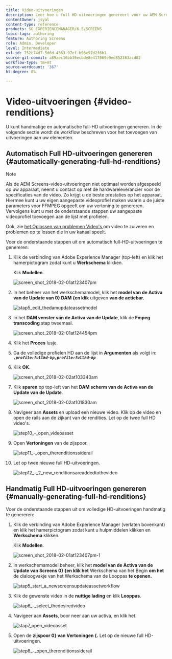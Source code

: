```yaml
---
title: Video-uitvoeringen
description: Leer hoe u full HD-uitvoeringen genereert voor uw AEM Screens-project.
contentOwner: jsyal
content-type: reference
products: SG_EXPERIENCEMANAGER/6.5/SCREENS
topic-tags: authoring
feature: Authoring Screens
role: Admin, Developer
level: Intermediate
exl-id: 752c74d7-5d6d-4363-97ef-b96e97d2f6b1
source-git-commit: a89aec16bb36ecbde8e417069e9ed852363acd82
workflow-type: tm+mt
source-wordcount: '367'
ht-degree: 0%

---
```


# Video-uitvoeringen {#video-renditions}

U kunt handmatige en automatische full-HD uitvoeringen genereren. In de volgende sectie wordt de workflow beschreven voor het toevoegen van uitvoeringen aan uw elementen.

## Automatisch Full HD-uitvoeringen genereren {#automatically-generating-full-hd-renditions}

>[!NOTE]
>
>Als de AEM Screens-video-uitvoeringen niet optimaal worden afgespeeld op uw apparaat, neemt u contact op met de hardwareleverancier voor de specificaties van de video. Zo krijgt u de beste prestaties op het apparaat. Hiermee kunt u uw eigen aangepaste videoprofiel maken waarin u de juiste parameters voor FFMPEG opgeeft om uw vertoning te genereren. Vervolgens kunt u met de onderstaande stappen uw aangepaste videoprofiel toevoegen aan de lijst met profielen.
>
>Ook, zie [ het Oplossen van problemen Video&#39;s ](troubleshoot-videos.md) om video te zuiveren en problemen op te lossen die in uw kanaal speelt.

Voer de onderstaande stappen uit om automatisch full-HD-uitvoeringen te genereren:

1. Klik de verbinding van Adobe Experience Manager (top-left) en klik het hamerpictogram zodat kunt u **Werkschema** klikken.

   Klik **Modellen**.

   ![ screen_shot_2018-02-01at123407pm ](assets/screen_shot_2018-02-01at123407pm.png)

1. In het beheer van het werkschemamodel, klik het **model van de Activa van de Update van 0&rbrace; DAM &lbrace;en klik** uitgeven **van de actiebar.**

   ![ stap5_edit_thedamupdateassetmodel ](assets/step5_-_edit_thedamupdateassetmodel.png)

1. In het **DAM venster van de Activa van de Update**, klik de **Fmpeg transcoding** stap tweemaal.

   ![ screen_shot_2018-02-01at124454pm ](assets/screen_shot_2018-02-01at124454pm.png)

1. Klik het **Proces** lusje.
1. Ga de volledige profielen HD aan de lijst in **Argumenten** als volgt in:
   ***`,profile:fullhd-bp,profile:fullhd-hp`***
1. Klik **OK**.

   ![ screen_shot_2018-02-02at103340am ](assets/screen_shot_2018-02-02at103340am.png)

1. Klik **sparen** op top-left van het **DAM scherm van de Activa van de Update van de Update**.

   ![ screen_shot_2018-02-02at101830am ](assets/screen_shot_2018-02-02at101830am.png)

1. Navigeer aan **Assets** en upload een nieuwe video. Klik op de video en open de rails aan de zijkant van de rendities. Let op de twee full HD video&#39;s.

   ![ step10_-_open_videoasset ](assets/step10_-_open_thevideoasset.png)

1. Open **Vertoningen** van de zijspoor.

   ![ step11_-_open_therenditionssiderail ](assets/step11_-_open_therenditionssiderail.png)

1. Let op twee nieuwe full HD-uitvoeringen.

   ![ step12_-_2_new_renditionsareaddedtothevideo ](assets/step12_-_2_new_renditionsareaddedtothevideo.png)

## Handmatig Full HD-uitvoeringen genereren {#manually-generating-full-hd-renditions}

Voer de onderstaande stappen uit om volledige HD-uitvoeringen handmatig te genereren:

1. Klik de verbinding van Adobe Experience Manager (verlaten bovenkant) en klik het hamerpictogram zodat kunt u hulpmiddelen klikken en **Werkschema** klikken.

   Klik **Modellen**.

   ![ screen_shot_2018-02-01at123407pm-1 ](assets/screen_shot_2018-02-01at123407pm-1.png)

1. In werkschemamodel beheer, klik het **model van de Activa van de Update van Screens 0&rbrace; &lbrace;en klik het** Werkschema van het Begin **om het** de dialoogvakje van het Werkschema van de Looppas **te openen.**

   ![ stap5_start_a_newscreensupdateassetworkflow ](assets/step5_-_start_a_newscreensupdateassetworkflow.png)

1. Klik de gewenste video in de **nuttige lading** en klik **Looppas**.

   ![ stap6_-_select_thedesiredvideo ](assets/step6_-_select_thedesiredvideo.png)

1. Navigeer aan **Assets**, boor neer aan uw activa, en klik het.

   ![ stap7_open_videoasset ](assets/step7_-_open_thevideoasset.png)

1. Open de **zijspoor 0&rbrace; van Vertoningen &lbrace;.** Let op de nieuwe full HD-uitvoeringen.

   ![ step8_-_open_therenditionssiderail ](assets/step8_-_open_therenditionssiderail.png)
